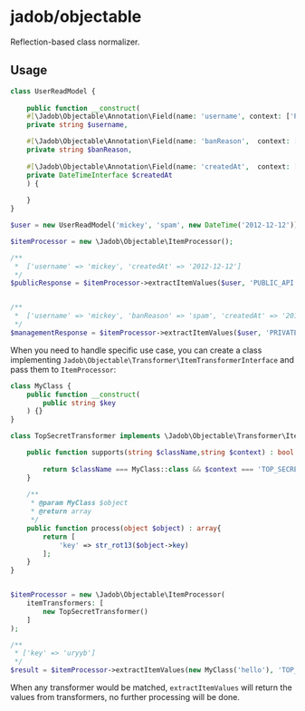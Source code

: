 # jadob/objectable

Reflection-based class normalizer. 


## Usage
```php
class UserReadModel {
    
    public function __construct(
    #[\Jadob\Objectable\Annotation\Field(name: 'username', context: ['PUBLIC_API', 'PRIVATE_API'])]
    private string $username,

    #[\Jadob\Objectable\Annotation\Field(name: 'banReason',  context: ['PRIVATE_API'])]    
    private string $banReason,
    
    #[\Jadob\Objectable\Annotation\Field(name: 'createdAt',  context: ['PUBLIC_API', 'PRIVATE_API'], dateFormat: 'Y-m-d')]
    private DateTimeInterface $createdAt
    ) {
    
    }
}

$user = new UserReadModel('mickey', 'spam', new DateTime('2012-12-12'));

$itemProcessor = new \Jadob\Objectable\ItemProcessor();

/**
 *  ['username' => 'mickey', 'createdAt' => '2012-12-12']
 */
$publicResponse = $itemProcessor->extractItemValues($user, 'PUBLIC_API');


/**
 *  ['username' => 'mickey', 'banReason' => 'spam', 'createdAt' => '2012-12-12']
 */
$managementResponse = $itemProcessor->extractItemValues($user, 'PRIVATE_API');

```


When you need to handle specific use case, you can create a class implementing
`Jadob\Objectable\Transformer\ItemTransformerInterface` and pass them to `ItemProcessor`:


```php
class MyClass {
    public function __construct(
        public string $key
    ) {}
}

class TopSecretTransformer implements \Jadob\Objectable\Transformer\ItemTransformerInterface {

    public function supports(string $className,string $context) : bool {
    
        return $className === MyClass::class && $context === 'TOP_SECRET';
    }   
    
    /**
     * @param MyClass $object
     * @return array
     */
    public function process(object $object) : array{
        return [
            'key' => str_rot13($object->key)
        ];   
    }
}


$itemProcessor = new \Jadob\Objectable\ItemProcessor(
    itemTransformers: [
        new TopSecretTransformer()
    ]
);

/**
 * ['key' => 'uryyb']
 */
$result = $itemProcessor->extractItemValues(new MyClass('hello'), 'TOP_SECRET');
```

When any transformer would be matched, `extractItemValues` will return the values from transformers, no further processing will be done.